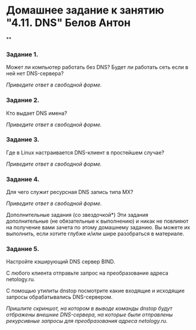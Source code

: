 # Домашнее задание к занятию "4.11. DNS" Белов Антон
**

### Задание 1.
Может ли компьютер работать без DNS? Будет ли работать сеть если в ней нет DNS-сервера?

*Приведите ответ в свободной форме.*

### Задание 2.
Кто выдает DNS имена?

*Приведите ответ в свободной форме.*

### Задание 3.
Где в Linux настраивается DNS-клиент в простейшем случае?

*Приведите ответ в свободной форме.*

### Задание 4.
Для чего служит ресурсная DNS запись типа MX?

*Приведите ответ в свободной форме.*

Дополнительные задания (со звездочкой*)
Эти задания дополнительные (не обязательные к выполнению) и никак не повлияют на получение вами зачета по этому домашнему заданию. Вы можете их выполнить, если хотите глубже и/или шире разобраться в материале.

### Задание 5.
Настройте кэширующий DNS сервер BIND.

С любого клиента отправьте запрос на преобразование адреса netology.ru.

С помощью утилиты dnstop посмотрите какие входящие и исходящие запросы обрабатывались DNS-сервером.

*Пришлите скриншот, на котором в выводе команды dnstop будут отбражены внешние DNS-сервера, на которые были отправлены рекурсивные запросы для преобразования адреса netology.ru.*
